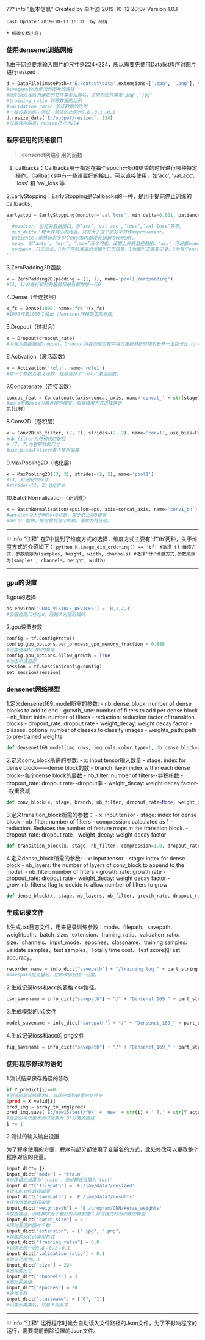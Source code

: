
??? info "版本信息"
	Created by 卓叶迪 2019-10-12 20:07 Version 1.0.1    

	Last Update：2019-10-13 16:31  by 孙铸

	* 修改文档内容;
	
	
### 使用densenet训练网络


	
1.由于网络要求输入图片的尺寸是224*224，所以需要先使用Datalist程序对图片进行resized：

```python
d = DataFile(imagePath=r'E:\output\data',extensions=['.jpg', '.png'], training_ratio=0.8, validation_ratio=0.1)
#imagepath为修改的图片的路径
#extensions为读取的文件类型拓展名，这里为图片类型‘png’.‘jpg’
#training_ratio 训练数据的比例
#validation_ratio 验证数据的比例
#一般设置训练：测试：验证的比例为0.8：0.1：0.1
d.resize_data('E:/output/resized', 224)
#设置保存路径，resize尺寸为224
```

### 程序使用的网络接口


> densenet网络引用的函数  


1. callbacks：Callbacks用于指定在每个epoch开始和结束的时候进行哪种特定操作。Callbacks中有一些设置好的接口，可以直接使用，如’acc’, 'val_acc’, ’loss’ 和 ’val_loss’等.


2.EarlyStopping：EarlyStopping是Callbacks的一种，是用于提前停止训练的callbacks。


```python
earlystop = EarlyStopping(monitor='val_loss', min_delta=0.001, patience=20, verbose=0, mode='auto', baseline=None)
'''
  #monitor: 监控的数据接口，有’acc’,’val_acc’,’loss’,’val_loss’等等。
  min_delta：增大或减小的阈值，只有大于这个部分才算作improvement。
  patience：能够容忍多少个epoch内都没有improvement。
  mode: 就’auto’, ‘min’, ‘,max’三个可能。设置上升的监控数据，'acc',可设置mode='max'
  verbose：日志显示，0为不在标准输出流输出日志信息，1为输出进度条记录，2为每个epoch输出一行记录 
''' 
```


3.ZeroPadding2D函数


```python
x = ZeroPadding2D(padding = (1, 1), name='pool1_zeropadding')
#(1, 1)会在行和列的最前和最后都增加一行0
```

4.Dense（全连接层）


```python
x_fc = Dense(1000, name='fc6')(x_fc)
#1000代表1000个输出（densenet网络的定的参数）
``` 

5.Dropout（过拟合）


```python
x = Dropout(dropout_rate)
#为输入数据施加Dropout。Dropout将在训练过程中每次更新参数时随机断开一定百分比（dropout_rate(0~1))）的输入神经元连接，Dropout层用于防止过拟合。
``` 

6.Activation（激活函数）


```python
x = Activation('relu', name='relu1')
#第一个参数为激活函数，程序选择了'relu'激活函数。
```

7.Concatenate（连接函数）


```python
concat_feat = Concatenate(axis=concat_axis, name='concat_' + str(stage) + '_' + str(branch))([concat_feat, x])
#axis参数axis设置连接的维度，根据维度方式选择确定
见[注释]
```


8.Conv2D（卷积层）


```python
x = Conv2D(nb_filter, (7, 7), strides=(2, 2), name='conv1', use_bias=False)
#nb_filter为卷积核的数目
# (7, 7)为卷积核的尺寸
#use_bias=False代表不使用偏置
```


9.MaxPooling2D（池化层）


```python
x = MaxPooling2D((3, 3), strides=(2, 2), name='pool1')
#(3, 3)池化的尺寸
#strides=(2, 2)池化步长
```


10.BatchNormalization（正则化）


```python
x = BatchNormalization(epsilon=eps, axis=concat_axis, name='conv1_bn')
#epsilon为大于0的小浮点数，用于防止除0错误
#axis: 整数，指定要规范化的轴，通常为特征轴。
```

---

!!! info "注释"
	在7中提到了维度方式的选择，维度方式主要有'tf''th'两种，关于维度方式的介绍如下：
	```python
	K.image_dim_ordering() == 'tf'
	#选择'tf'维度方式，参数顺序为(samples, height, width, channels)
	#选择'th'维度方式,参数顺序为(samples , channels，height, width)
	```


---

### gpu的设置  


1.gpu的选择


```python
os.environ['CUDA_VISIBLE_DEVICES'] = '0,1,2,3'
#设置选用几号gpu，后输入对应的编码
```


2.gpu设置参数


```python
config = tf.ConfigProto()
config.gpu_options.per_process_gpu_memory_fraction = 0.888     
#设置使用88.8%的显存
config.gpu_options.allow_growth = True
#动态申请显存
session = tf.Session(config=config)
set_session(session)
```  


### densenet网络模型


1.定义densenet169_model所需的参数:
	- nb_dense_block: number of dense blocks to add to end
	- growth_rate: number of filters to add per dense block
	- nb_filter: initial number of filters
	- reduction: reduction factor of transition blocks
	- dropout_rate: dropout rate
	- weight_decay: weight decay factor
	- classes: optional number of classes to classify images
	- weights_path: path to pre-trained weights
	


```python
def densenet169_model(img_rows, img_cols,color_type=1, nb_dense_block=4, growth_rate=32, nb_filter=64, reduction=0.5, dropout_rate=0, weight_decay=1e-4, num_classes=None, weights_path=None, info_dict={})：
```


2.定义conv_block所需的参数:
	- x: input tensor输入数量
	- stage: index for dense block——dense block的数
	- branch: layer index within each dense block--每个dense block的层数
	- nb_filter: number of filters--卷积核数
	- dropout_rate: dropout rate--dropout率
	- weight_decay: weight decay factor--权重衰减
	
	
```python
def conv_block(x, stage, branch, nb_filter, dropout_rate=None, weight_decay=1e-4):
```


3.定义transition_block所需的参数：
	- x: input tensor
	- stage: index for dense block
	- nb_filter: number of filters
	- compression: calculated as 1 - reduction. Reduces the number of feature maps in the transition block.
	- dropout_rate: dropout rate
	- weight_decay: weight decay factor
	
	
```python
def transition_block(x, stage, nb_filter, compression=1.0, dropout_rate=None, weight_decay=1E-4):
```


4.定义dense_block所需的参数:
	- x: input tensor
	- stage: index for dense block
	- nb_layers: the number of layers of conv_block to append to the model.
	- nb_filter: number of filters
	- growth_rate: growth rate
	- dropout_rate: dropout rate
	- weight_decay: weight decay factor
	- grow_nb_filters: flag to decide to allow number of filters to grow
	
	
```python
def dense_block(x, stage, nb_layers, nb_filter, growth_rate, dropout_rate=None, weight_decay=1e-4, grow_nb_filters=True):
```


### 生成记录文件


1.生成.txt日志文件，用来记录训练参数：mode、filepath、savepath、weightpath、batch_size、extension、training_ratio、validation_ratio、size、channels、input_mode、epoches、classname、training samples、validate samples、test samples、Totally time cost、Test score和Test accuracy。


```python
recorder_name = info_dict["savepath"] + "/training_log_" + part_string + ".txt"
#savepath是变量名，在修改部分统一设置。
```


2.生成记录loss和acc的表格.csv路径。


```python
csv_savename = info_dict["savepath"] + "/" + "Densenet_169_" + part_string + "_loss.csv"
```


3.生成模型的.h5文件


```python
model_savename = info_dict["savepath"] + "/" + "Densenet_169_" + part_string + "_model.h5"
```

4.生成记录loss和acc的.png文件


```python
fig_savename = info_dict["savepath"] + "/" + "Densenet_169_" + part_string + ".png"
```



### 使用程序修改的语句


1.测试结果保存路径的修改


```python
if Y_predict[i]==0:
#测试时测试结果为0，自动分类到设置的文件夹
1pred = X_valid[i]
pred_img = array_to_img(pred)
pred_img.save('E:/new15/test/f0/' + 'new' + str(i) + '_T.' + str(Y_actual[i]) + '_P.' + str(Y_predict[i]) + '.jpg')
#此部分可以更改测试结果为'0'分类的路径
i += 1
```


2.测试的输入输出设置


为了程序使用的方便，程序前部分都使用了变量名的方式，此处修改可以更改整个程序对应的变量。


```python
input_dict= {}
input_dict["mode"] = "train" 
#训练模式设置为'train'，测试模式设置为'test'
input_dict["filepath"] = 'E:/jam/data7/resized'
#读入的文件路径设置
input_dict["savepath"] = 'E:/jam/data7/results'
#保存结果的路径设置
input_dict["weightpath"] = 'E:/program/CNN/keras_weights'
#权重路径，训练模式为下载好的训练权重；测试模式时为训练的模型
input_dict["batch_size"] = 8 
#同时处理的图片个数
input_dict["extension"] = [".jpg", ".png"]
#读取的文件的类型格式
input_dict["training_ratio"] = 0.8  
#训练比例一般0.8：0.1：0.1
input_dict["validation_ratio"] = 0.1
#验证比例为0.1
input_dict["size"] = 224  
#图片的尺寸
input_dict["channels"] = 3  
#图片的通道
input_dict["epoches"] = 20  
#迭代次数
input_dict["classname"] = ["0", "1"]
#设置分类类名，尽量不用英文
```

---

!!! info "注释"
	运行程序时候会自动读入文件路径的Json文件，为了不影响程序的运行，需要提前删除设置的Json文件。





